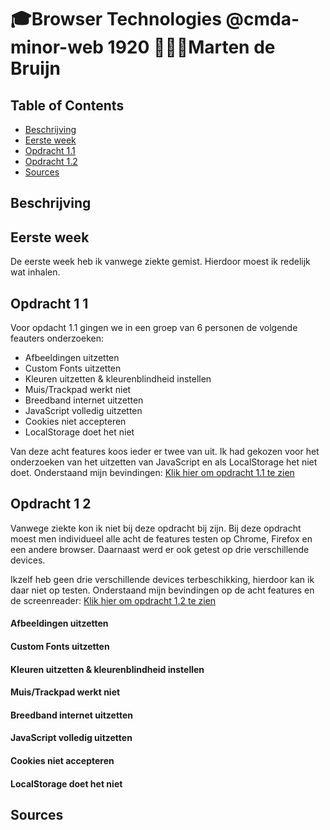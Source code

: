 # 🎓Browser Technologies @cmda-minor-web 1920 👨🏻‍💻Marten de Bruijn

## Table of Contents

- [Beschrijving](#Beschrijving)
- [Eerste week](#Eerste-week)
- [Opdracht 1.1](#Opdracht-1-1)
- [Opdracht 1.2](#Opdracht-1-2)
- [Sources](#Sources)

## Beschrijving

## Eerste week

De eerste week heb ik vanwege ziekte gemist. Hierdoor moest ik redelijk wat inhalen.

## Opdracht 1 1

Voor opdacht 1.1 gingen we in een groep van 6 personen de volgende feauters onderzoeken:

- Afbeeldingen uitzetten
- Custom Fonts uitzetten
- Kleuren uitzetten & kleurenblindheid instellen
- Muis/Trackpad werkt niet
- Breedband internet uitzetten
- JavaScript volledig uitzetten
- Cookies niet accepteren
- LocalStorage doet het niet

Van deze acht features koos ieder er twee van uit. Ik had gekozen voor het onderzoeken van het uitzetten van JavaScript en als LocalStorage het niet doet.
Onderstaand mijn bevindingen:
[Klik hier om opdracht 1.1 te zien](https://docs.google.com/document/d/128x_LR8zDgjvu3Zrsb7W7hcFAwpflvkb3XDdwv75d7c/edit?usp=sharing)

## Opdracht 1 2

Vanwege ziekte kon ik niet bij deze opdracht bij zijn. Bij deze opdracht moest men individueel alle acht de features testen op Chrome, Firefox en een andere browser. Daarnaast werd er ook getest op drie verschillende devices.

Ikzelf heb geen drie verschillende devices terbeschikking, hierdoor kan ik daar niet op testen.
Onderstaand mijn bevindingen op de acht features en de screenreader:
[Klik hier om opdracht 1.2 te zien](./Opdracht1.2.md)

#### Afbeeldingen uitzetten

#### Custom Fonts uitzetten

#### Kleuren uitzetten & kleurenblindheid instellen

#### Muis/Trackpad werkt niet

#### Breedband internet uitzetten

#### JavaScript volledig uitzetten

#### Cookies niet accepteren

#### LocalStorage doet het niet

## Sources
